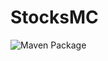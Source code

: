 # StocksMC
![Maven Package](https://github.com/JPlexer/StocksMC/workflows/Maven%20Package/badge.svg)
